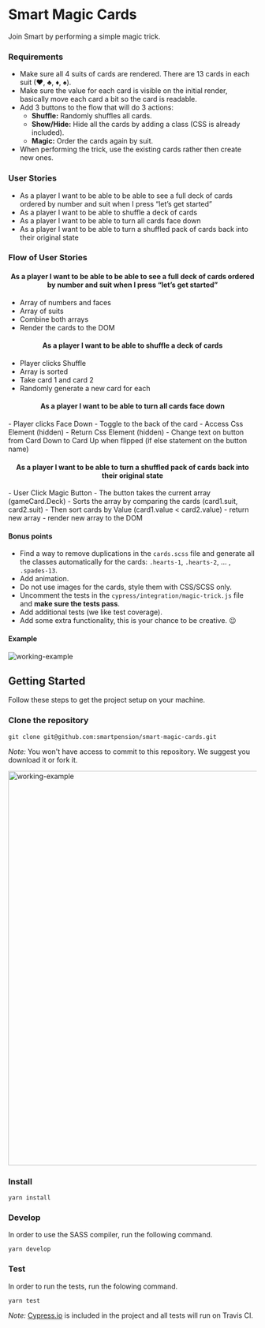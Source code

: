 # Smart Magic Cards
Join Smart by performing a simple magic trick.

### Requirements
- Make sure all 4 suits of cards are rendered. There are 13 cards in each suit (♥,   ♣, ♦, ♠).
- Make sure the value for each card is visible on the initial render, basically move each card a bit so the card is readable.
- Add 3 buttons to the flow that will do 3 actions:
  - **Shuffle:** Randomly shuffles all cards.
  - **Show/Hide:** Hide all the cards by adding a class (CSS is already included).
  - **Magic:** Order the cards again by suit.
- When performing the trick, use the existing cards rather then create new ones.

### User Stories
- As a player I want to be able to be able to see a full deck of cards ordered by number and suit when I press “let’s get started”
- As a player I want to be able to shuffle a deck of cards
- As a player I want to be able to turn all cards face down 
- As a player I want to be able to turn a shuffled pack of cards back into their original state



### Flow of User Stories 

<h4 align="center"> As a player I want to be able to be able to see a full deck of cards ordered by number and suit when I press “let’s get started”  </h4>



  - Array of numbers and faces
  - Array of suits 
  - Combine both arrays
  - Render the cards to the DOM

<h4 align="center">  As a player I want to be able to shuffle a deck of cards </h4>

 - Player clicks Shuffle 
 - Array is sorted 
 - Take card 1 and card 2 
 - Randomly generate a new card for each 


<h4 align="center"> As a player I want to be able to turn all cards face down   </h4>
 - Player clicks Face Down
 - Toggle to the back of the card 
 -  Access Css Element (hidden)
 - Return Css Element (hidden)
 - Change text on button from Card Down to Card Up when flipped (if else statement on the button name)

		
<h4 align="center"> As a player I want to be able to turn a shuffled pack of cards back into their original state  </h4>
 - User Click Magic Button 
 - The button takes the current array (gameCard.Deck)
 - Sorts the array by comparing the cards (card1.suit, card2.suit)
 - Then sort cards by Value (card1.value < card2.value)
 - return new array 
 - render new array to the DOM 

#### Bonus points
  - Find a way to remove duplications in the `cards.scss` file and generate all the classes automatically for the cards: `.hearts-1`, `.hearts-2`, ... , `.spades-13`.
  - Add animation.
  - Do not use images for the cards, style them with CSS/SCSS only.
  - Uncomment the tests in the `cypress/integration/magic-trick.js` file and **make sure the tests pass**.
  - Add additional tests (we like test coverage).
  - Add some extra functionality, this is your chance to be creative. 😉

#### Example
<img src="assets/working-example.gif" alt="working-example">

## Getting Started
Follow these steps to get the project setup on your machine.

### Clone the repository
```
git clone git@github.com:smartpension/smart-magic-cards.git
```
_Note:_ You won't have access to commit to this repository. We suggest you download it or fork it.

<img src="assets/fork-example.png" alt="working-example" width="800">

### Install
```
yarn install
```

### Develop
In order to use the SASS compiler, run the following command.
```
yarn develop
```

### Test
In order to run the tests, run the folowing command.
```
yarn test
```
_Note:_ [Cypress.io](https://www.cypress.io/) is included in the project and all tests will run on Travis CI.
